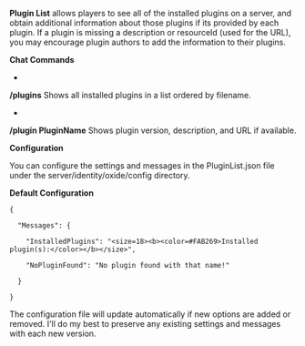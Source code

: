 **Plugin List** allows players to see all of the installed plugins on a server, and obtain additional information about those plugins if its provided by each plugin. If a plugin is missing a description or resourceId (used for the URL), you may encourage plugin authors to add the information to their plugins.

**Chat Commands**


* 
**/plugins**
Shows all installed plugins in a list ordered by filename.



* 
**/plugin PluginName**
Shows plugin version, description, and URL if available.


**Configuration**

You can configure the settings and messages in the PluginList.json file under the server/identity/oxide/config directory.

**Default Configuration**

````
{

  "Messages": {

    "InstalledPlugins": "<size=18><b><color=#FAB269>Installed plugin(s):</color></b></size>",

    "NoPluginFound": "No plugin found with that name!"

  }

}
````

The configuration file will update automatically if new options are added or removed. I'll do my best to preserve any existing settings and messages with each new version.
